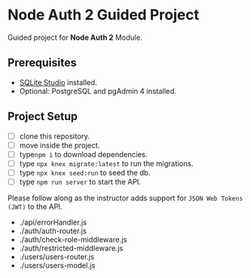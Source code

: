 # Node Auth 2 Guided Project

Guided project for **Node Auth 2** Module.

## Prerequisites

- [SQLite Studio](https://sqlitestudio.pl/index.rvt?act=download) installed.
- Optional: PostgreSQL and pgAdmin 4 installed.

## Project Setup

- [ ] clone this repository.
- [ ] move inside the project.
- [ ] type`npm i` to download dependencies.
- [ ] type `npx knex migrate:latest` to run the migrations.
- [ ] type `npx knex seed:run` to seed the db.
- [ ] type `npm run server` to start the API.

Please follow along as the instructor adds support for `JSON Web Tokens (JWT)` to the API.

- ./api/errorHandler.js
- ./auth/auth-router.js
- ./auth/check-role-middleware.js
- ./auth/restricted-middleware.js
- ./users/users-router.js
- ./users/users-model.js